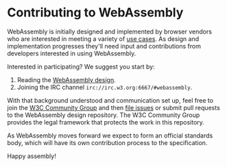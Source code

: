 # Contributing to WebAssembly

WebAssembly is initially designed and implemented by browser vendors who are
interested in meeting a variety of [use cases](UseCases.md). As design and
implementation progresses they'll need input and contributions from developers
interested in using WebAssembly.

Interested in participating? We suggest you start by:

1. Reading the [WebAssembly design][].
2. Joining the IRC channel `irc://irc.w3.org:6667/#webassembly`.

With that background understood and communication set up, feel free to
join the [W3C Community Group](https://www.w3.org/community/webassembly/)
and then [file issues][] or submit pull requests to the WebAssembly design
repository. The W3C Community Group provides the legal framework that protects
the work in this repository.

As WebAssembly moves forward we expect to form an official standards body, which
will have its own contribution process to the specification.

Happy assembly!

  [WebAssembly design]: https://github.com/WebAssembly/design
  [file issues]: https://github.com/WebAssembly/design/issues
